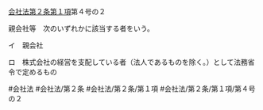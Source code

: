 [会社法第２条第１項](会社法＿＿＿＿第２条第１項)第４号の２

親会社等　次のいずれかに該当する者をいう。

イ　親会社

ロ　株式会社の経営を支配している者（法人であるものを除く。）として法務省令で定めるもの


#会社法
#会社法/第２条
#会社法/第２条/第１項
#会社法/第２条/第１項/第４号の２
